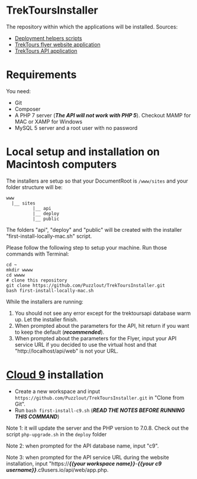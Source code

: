 # TrekToursInstaller

The repository within which the applications will be installed.
Sources:
- [Deployment helpers scripts](https://github.com/Puzzlout/CloudDeploy)
- [TrekTours flyer website application](https://github.com/Puzzlout/TrekToursFlyer)
- [TrekTours API application](https://github.com/Puzzlout/TrekToursApi)

# Requirements

You need:
- Git
- Composer
- A PHP 7 server (***The API will not work with PHP 5***). Checkout MAMP for MAC or XAMP for Windows
- MySQL 5 server and a root user with no password

# Local setup and installation on Macintosh computers

The installers are setup so that your DocumentRoot is `/www/sites` and your folder structure will be:

```
www
  |__ sites
		  |__ api
		  |__ deploy
		  |__ public
```

The folders "api", "deploy" and "public" will be created with the installer "first-install-locally-mac.sh" script.

Please follow the following step to setup your machine. Run those commands with Terminal:
```
cd ~
mkdir wwww
cd wwww
# clone this repository
git clone https://github.com/Puzzlout/TrekToursInstaller.git
bash first-install-locally-mac.sh
```

While the installers are running:
1. You should not see any error except for the trektoursapi database warm up. Let the installer finish.
2. When prompted about the parameters for the API, hit return if you want to keep the default (***recommended***).
3. When prompted about the parameters for the Flyer, input your API service URL if you decided to use the virtual host 
and that "http://localhost/api/web" is not your URL. 

# [Cloud 9](http://c9.io/) installation

- Create a new workspace and input `https://github.com/Puzzlout/TrekToursInstaller.git` in "Clone from Git".
- Run `bash first-install-c9.sh` (***READ THE NOTES BEFORE RUNNING THIS COMMAND***)

Note 1: it will update the server and the PHP version to 7.0.8. Check out the script `php-upgrade.sh` in the `deploy` folder

Note 2: when prompted for the API database name, input "c9".

Note 3: when prompted for the API service URL during the website installation, input "https://***{{your workspace name}}***-***{{your c9 username}}***.c9users.io/api/web/app.php.
